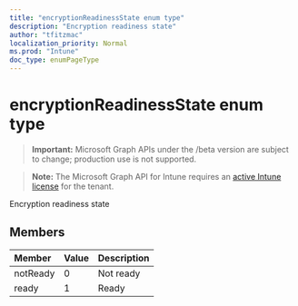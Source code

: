 ```yaml
---
title: "encryptionReadinessState enum type"
description: "Encryption readiness state"
author: "tfitzmac"
localization_priority: Normal
ms.prod: "Intune"
doc_type: enumPageType
---
```


# encryptionReadinessState enum type

> **Important:** Microsoft Graph APIs under the /beta version are subject to change; production use is not supported.

> **Note:** The Microsoft Graph API for Intune requires an [active Intune license](https://go.microsoft.com/fwlink/?linkid=839381) for the tenant.

Encryption readiness state

## Members
|Member|Value|Description|
|:---|:---|:---|
|notReady|0|Not ready|
|ready|1|Ready|




